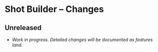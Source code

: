 # Shot Builder – Changes

## Unreleased

- _Work in progress. Detailed changes will be documented as features land._

